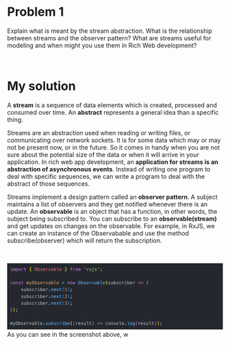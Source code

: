 # Problem 1
Explain what is meant by the stream abstraction. 
What is the relationship between streams and the observer pattern? 
What are streams useful for modeling and when might you use them in Rich Web development?

</br>

# My solution
A **stream** is a sequence of data elements which is created, processed and consumed over time. An **abstract** represents a general idea than a specific thing. 

Streams are an abstraction used when reading or writing files, or communicating over network sockets. It is for some data which may or may not be present now, or in the future. So it comes in handy when you are not sure about the potential size of the data or when it will arrive in your application. In rich web app development, an **application for streams is an abstraction of asynchronous events**. Instead of writing one program to deal with specific sequences, we can write a program to deal with the abstract of those sequences.

Streams implement a design pattern called an **observer pattern**. A subject maintains a list of observers and they get notified whenever there is an update. An **observable** is an object that has a function, in other words, the subject being subscribed to. You can subscribe to an **observable(stream)** and get updates on changes on the observable. For example, in RxJS, we can create an instance of the Observabable and use the method subscribe(observer) which will return the subscription. 

</br>

![Sketch](/images/obs.png)
As you can see in the screenshot above, w

